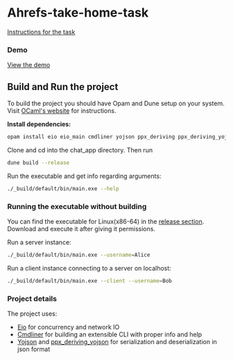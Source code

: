 # Ahrefs-take-home-task
[Instructions for the task](/instructions.md)

### Demo
[View the demo](./Ahrefs_take_home_task_compressed.mp4)


## Build and Run the project
To build the project you should have Opam and Dune setup on your system. Visit [OCaml's website](https://ocaml.org/install#linux_mac_bsd) for instructions.

**Install dependencies:**
```bash
opam install eio eio_main cmdliner yojson ppx_deriving ppx_deriving_yojson
```

Clone and cd into the chat_app directory. Then run

```bash
dune build --release
```

Run the executable and get info regarding arguments:
```bash
./_build/default/bin/main.exe --help
```


### Running the executable without building
You can find the executable for Linux(x86-64) in the [release section](https://github.com/prabhat-suresh/Ahrefs-take-home-task/releases/tag/v1.0.0). Download and execute it after giving it permissions.

Run a server instance:
```bash
./_build/default/bin/main.exe --username=Alice 
```

Run a client instance connecting to a server on localhost:
```bash
./_build/default/bin/main.exe --client --username=Bob 
```

### Project details
The project uses:
- [Eio](https://github.com/ocaml-multicore/eio) for concurrency and network IO
- [Cmdliner](https://erratique.ch/software/cmdliner) for building an extensible CLI with proper info and help
- [Yojson](https://github.com/ocaml-community/yojson) and [ppx_deriving_yojson](https://github.com/ocaml-ppx/ppx_deriving_yojson) for serialization and deserialization in json format

